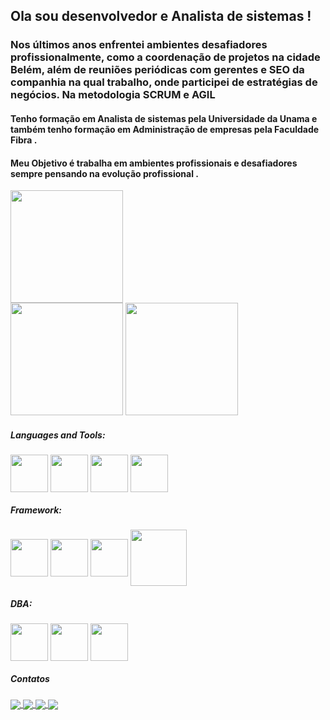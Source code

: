 <h2> Ola sou desenvolvedor e Analista de sistemas !</h2>

<h3> Nos últimos anos enfrentei ambientes desafiadores profissionalmente, como a coordenação de  projetos na cidade Belém, além de reuniões periódicas com gerentes e SEO da companhia na qual trabalho, onde participei de estratégias de negócios. Na metodologia SCRUM e AGIL</h3>
<h4> Tenho formação em Analista de sistemas pela Universidade da Unama  e  também  tenho formação em Administração de empresas pela Faculdade Fibra .   </h4>
<h4> Meu Objetivo é trabalha em ambientes profissionais e desafiadores sempre pensando na evolução profissional .   </h4>


<div align="center">
  <a href="https://github.com/Davidmulder"> </a>
    
    
   <div align="left"> 
       <img  height="180em" src="https://github-profile-trophy.vercel.app/?username=Davidmulder&theme=darkhub&column=3&margin-w=15&margin-h=15"/>
    </div>    
    
 <div align="left">  
  <img height="180em" src="https://github-readme-streak-stats.herokuapp.com/?user=Davidmulder&theme=dark"/> 
   <img height="180em" src="https://github-readme-stats.vercel.app/api/top-langs/?username=Davidmulder&langs_count=10&layout=compact&theme=dark"/> 
   
  
 </div> 

    
</div>
<h5>Languages and Tools:</h5>
<div style="display: inline_block">
  <img align="center" height="60" src="https://cdn.jsdelivr.net/gh/devicons/devicon/icons/php/php-original.svg" />
   <img align="center" height="60" src="https://cdn.jsdelivr.net/gh/devicons/devicon/icons/csharp/csharp-original.svg" />
  <img align="center" height="60" src="https://cdn.jsdelivr.net/gh/devicons/devicon/icons/javascript/javascript-original.svg" />
<img align="center" height="60" src="https://cdn.jsdelivr.net/gh/devicons/devicon/icons/jquery/jquery-original-wordmark.svg" />


 

  </div>
  <h5>Framework:</h5> 
  <div style="display: inline_block">
   <img align="center" height="60" src="https://cdn.jsdelivr.net/gh/devicons/devicon/icons/visualstudio/visualstudio-plain.svg" />
 <img align="center" height="60" src="https://cdn.jsdelivr.net/gh/devicons/devicon/icons/laravel/laravel-plain-wordmark.svg" />
<img align="center" height="60" src="https://cdn.jsdelivr.net/gh/devicons/devicon/icons/wordpress/wordpress-original.svg" />
<img align="center" height="90" src="https://seekvectorlogo.com/wp-content/uploads/2022/02/power-bi-vector-logo-2022.png" >
    
    
  </div>
  
  <h5>DBA:</h5>
<div style="display: inline_block">
<img align="center" height="60" src="https://cdn.jsdelivr.net/gh/devicons/devicon/icons/postgresql/postgresql-original-wordmark.svg" />
<img align="center" height="60" src="https://cdn.jsdelivr.net/gh/devicons/devicon/icons/mysql/mysql-plain-wordmark.svg" />
<img align="center" height="60" src="https://cdn.jsdelivr.net/gh/devicons/devicon/icons/microsoftsqlserver/microsoftsqlserver-plain-wordmark.svg" />

</div>
 
 <h5> Contatos </h5>
 <div>
  <a href="https://www.facebook.com/profile.php?id=100006550989022" target="_blank">
  <img  align="center" src="https://img.shields.io/badge/Facebook-1877F2?style=for-the-badge&logo=facebook&logoColor=white" target="_blank">
  </a>
 
  <a href="https://www.instagram.com/david.foxmulder/" target="_blank">
  <img  align="center" src="https://img.shields.io/badge/-Instagram-%23E4405F?style=for-the-badge&logo=instagram&logoColor=white" target="_blank">
  </a>

  <a href = "mailto:david.foxmulder@gmail.com">
  <img align="center" src="https://img.shields.io/badge/-Gmail-%23333?style=for-the-badge&logo=gmail&logoColor=white" target="_blank">
  </a>  
  
  <a href="https://www.linkedin.com/in/davidmuldersilva/" target="_blank">
  <img  align="center" src="https://img.shields.io/badge/-LinkedIn-%230077B5?style=for-the-badge&logo=linkedin&logoColor=white" target="_blank">
  </a> 
  
</div>
<!---
Davidmulder/Davidmulder is a ✨ special ✨ repository because its `README.md` (this file) appears on your GitHub profile.
You can click the Preview link to take a look at your changes.
--->
